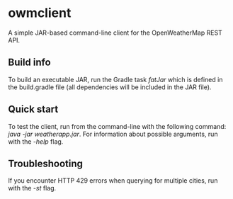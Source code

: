 # owmclient
A simple JAR-based command-line client for the OpenWeatherMap REST API.

## Build info
To build an executable JAR, run the Gradle task *fatJar* which is defined in the build.gradle file (all dependencies will be included in the JAR file).

## Quick start
To test the client, run from the command-line with the following command: *java -jar weatherapp.jar*. For information about possible arguments, run with the *-help* flag.

## Troubleshooting
If you encounter HTTP 429 errors when querying for multiple cities, run with the *-st* flag.
